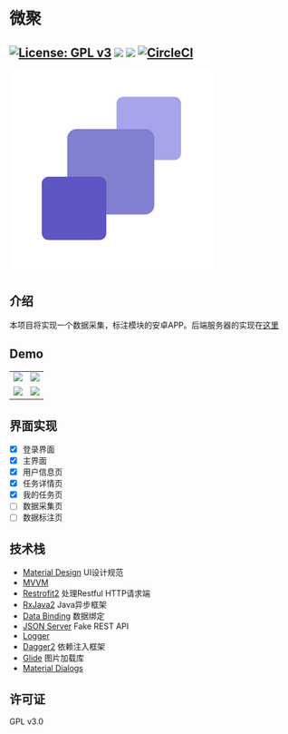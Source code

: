 # 微聚
[![License: GPL v3](https://img.shields.io/badge/License-GPL%20v3-blue.svg)](https://www.gnu.org/licenses/gpl-3.0)
![](https://tokei.rs/b1/github/Peng-YM/AndroidClient)
![](https://tokei.rs/b1/github/Peng-YM/AndroidClient?category=files)
[![CircleCI](https://circleci.com/gh/Peng-YM/AndroidClient/tree/master.svg?style=svg&circle-token=5b83b358dafd7082f76eeb2de4412045b3832b46)](https://circleci.com/gh/Peng-YM/AndroidClient/tree/master)
--------
![logo](logo.png)

## 介绍
本项目将实现一个数据采集，标注模块的安卓APP。后端服务器的实现在[这里](https://github.com/Wang-GY/Data-Collection-Annotation-Android-App)
## Demo

|                                                              |                                                              |
| :----------------------------------------------------------: | :----------------------------------------------------------: |
| <img src="http://ww1.sinaimg.cn/large/c2dfc71dgy1fq98b7n2llj20bj0keq46.jpg" width="300"/> | <img src="http://ww1.sinaimg.cn/large/c2dfc71dgy1fq98bq8o8zj20bj0ke75j.jpg" width="300"/> |
| <img src="http://ww1.sinaimg.cn/large/c2dfc71dgy1fq98cyuj02j20bj0kediy.jpg" width="300"/> | <img src="http://ww1.sinaimg.cn/large/c2dfc71dgy1fq98cjgjhjj20bj0kemzg.jpg" width="300"/> |

## 界面实现

- [x] 登录界面
- [x] 主界面
- [x] 用户信息页
- [x] 任务详情页
- [x] 我的任务页
- [ ] 数据采集页
- [ ] 数据标注页
## 技术栈
- [Material Design](https://material.io/guidelines/#introduction-principles) UI设计规范
- [MVVM](https://en.wikipedia.org/wiki/Model%E2%80%93view%E2%80%93viewmodel)
- [Restrofit2](https://github.com/square/retrofit) 处理Restful HTTP请求端
- [RxJava2](https://github.com/ReactiveX/RxJava) Java异步框架
- [Data Binding](https://developer.android.com/topic/libraries/data-binding/index.html) 数据绑定
- [JSON Server](https://github.com/typicode/json-server) Fake REST API
- [Logger](https://github.com/orhanobut/logger)
- [Dagger2](https://github.com/google/dagger) 依赖注入框架
- [Glide](https://github.com/bumptech/glide) 图片加载库
- [Material Dialogs](https://github.com/afollestad/material-dialogs)

## 许可证
GPL v3.0
